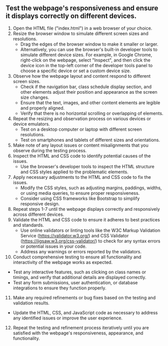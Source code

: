 



## Test the webpage's responsiveness and ensure it displays correctly on different devices.

1. Open the HTML file ("index.html") in a web browser of your choice.
2. Resize the browser window to simulate different screen sizes and resolutions.
   - Drag the edges of the browser window to make it smaller or larger.
   - Alternatively, you can use the browser's built-in developer tools to simulate different device sizes. For example, in Google Chrome, right-click on the webpage, select "Inspect", and then click the device icon in the top-left corner of the developer tools panel to choose a specific device or set a custom device size.
3. Observe how the webpage layout and content respond to different screen sizes.
   - Check if the navigation bar, class schedule display section, and other elements adjust their position and appearance as the screen size changes.
   - Ensure that the text, images, and other content elements are legible and properly aligned.
   - Verify that there is no horizontal scrolling or overlapping of elements.
4. Repeat the resizing and observation process on various devices or device emulators.
   - Test on a desktop computer or laptop with different screen resolutions.
   - Test on smartphones and tablets of different sizes and orientations.
5. Make note of any layout issues or content misalignments that you observe during the testing process.
6. Inspect the HTML and CSS code to identify potential causes of the issues.
   - Use the browser's developer tools to inspect the HTML structure and CSS styles applied to the problematic elements.
7. Apply necessary adjustments to the HTML and CSS code to fix the issues.
   - Modify the CSS styles, such as adjusting margins, paddings, widths, or using media queries, to ensure proper responsiveness.
   - Consider using CSS frameworks like Bootstrap to simplify responsive design.
8. Repeat steps 1-7 until the webpage displays correctly and responsively across different devices.
9. Validate the HTML and CSS code to ensure it adheres to best practices and standards.
   - Use online validators or linting tools like the W3C Markup Validation Service (https://validator.w3.org/) and CSS Validator (https://jigsaw.w3.org/css-validator/) to check for any syntax errors or potential issues in your code.
   - Address any warnings or errors reported by the validators.
10. Conduct comprehensive testing to ensure all functionality and interactivity of the webpage works as expected.
   - Test any interactive features, such as clicking on class names or timings, and verify that additional details are displayed correctly.
   - Test any form submissions, user authentication, or database integrations to ensure they function properly.
11. Make any required refinements or bug fixes based on the testing and validation results.
   - Update the HTML, CSS, and JavaScript code as necessary to address any identified issues or improve the user experience.
12. Repeat the testing and refinement process iteratively until you are satisfied with the webpage's responsiveness, appearance, and functionality.
